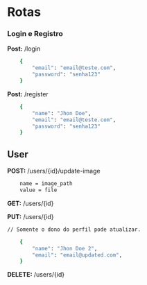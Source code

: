 
# Rotas


### **Login e Registro**

**Post:** /login
```bash
    {
        "email": "email@teste.com",
        "password": "senha123"
    }
```
**Post:** /register
```bash
    {
        "name": "Jhon Doe",
        "email": "email@teste.com",
        "password": "senha123"
    }
```

## **User**
**POST:** /users/{id}/update-image
```bash
    name = image_path
    value = file
```
**GET:** /users/{id}

**PUT:** /users/{id}

```bash
// Somente o dono do perfil pode atualizar.

    {
        "name": "Jhon Doe 2",
        "email": "email@updated.com",
    }
```
**DELETE:** /users/{id}



